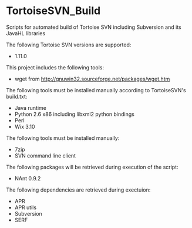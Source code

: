 # TortoiseSVN_Build
Scripts for automated build of Tortoise SVN including Subversion and its JavaHL libraries

The following Tortoise SVN versions are supported:
- 1.11.0

This project includes the following tools:
- wget from http://gnuwin32.sourceforge.net/packages/wget.htm

The following tools must be installed manually according to TortoiseSVN's build.txt:
- Java runtime
- Python 2.6 x86 including libxml2 python bindings
- Perl
- Wix 3.10

The following tools must be installed manually:
- 7zip
- SVN command line client

The following packages will be retrieved during execution of the script:
- NAnt 0.9.2

The following dependencies are retrieved during exectuion:
- APR
- APR utils
- Subversion
- SERF
